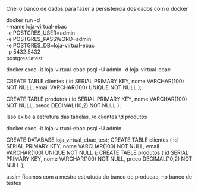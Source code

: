 Criei o banco de dados para fazer a persistencia dos dados com o docker

docker run -d \
--name loja-virtual-ebac \
-e POSTGRES_USER=admin \
-e POSTGRES_PASSWORD=admin \
-e POSTGRES_DB=loja-virtual-ebac \
-p 5432:5432 \
postgres:latest



docker exec -it loja-virtual-ebac psql -U admin -d loja-virtual-ebac



CREATE TABLE clientes (
id SERIAL PRIMARY KEY,
nome VARCHAR(100) NOT NULL,
email VARCHAR(100) UNIQUE NOT NULL
);

CREATE TABLE produtos (
id SERIAL PRIMARY KEY,
nome VARCHAR(100) NOT NULL,
preco DECIMAL(10,2) NOT NULL
);

Isso exibe a estrutura das tabelas.
\d clientes
\d produtos

docker exec -it loja-virtual-ebac psql -U admin

CREATE DATABASE loja_virtual_ebac_test;
CREATE TABLE clientes ( id SERIAL PRIMARY KEY, nome VARCHAR(100) NOT NULL, email VARCHAR(100) UNIQUE NOT NULL );
CREATE TABLE produtos ( id SERIAL PRIMARY KEY, nome VARCHAR(100) NOT NULL, preco DECIMAL(10,2) NOT NULL );

assim ficamos com a mestra estrutuda do banco de producao, no banco de testes